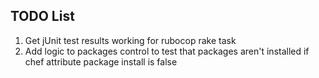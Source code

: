 ## TODO List
1. Get jUnit test results working for rubocop rake task
1. Add logic to packages control to test that packages aren't installed if chef attribute package install is false